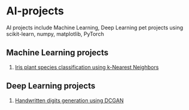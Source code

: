 # AI-projects
AI projects include Machine Learning, Deep Learning pet projects using scikit-learn, numpy, matplotlib, PyTorch

## Machine Learning projects
1. [Iris plant species classification using k-Nearest Neighbors](https://github.com/SreeranjaniD/AI-projects/tree/main/Machine%20Learning%20projects/kNN)


## Deep Learning projects
1. [Handwritten digits generation using DCGAN](https://github.com/SreeranjaniD/Machine-Learning-and-Deep-Learning-projects/tree/main/Deep%20Learning%20projects/DCGAN)
